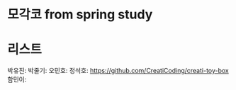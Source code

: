 # 모각코 from spring study

# 리스트

박유진: 
박줄기: 
오민호:
정석호:  https://github.com/CreatiCoding/creati-toy-box
함민이: 


